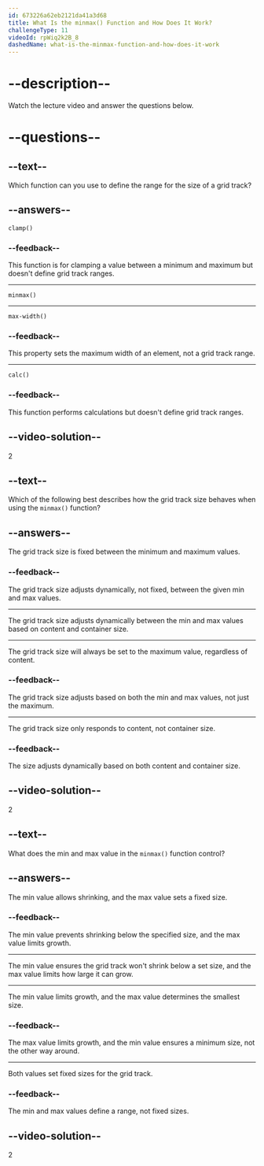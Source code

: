 ```yaml
---
id: 673226a62eb2121da41a3d68
title: What Is the minmax() Function and How Does It Work?
challengeType: 11
videoId: rpWiq2k2B_8
dashedName: what-is-the-minmax-function-and-how-does-it-work
---
```


# --description--

Watch the lecture video and answer the questions below.

# --questions--

## --text--

Which function can you use to define the range for the size of a grid track?

## --answers--

`clamp()`

### --feedback--

This function is for clamping a value between a minimum and maximum but doesn't define grid track ranges.

---

`minmax()`

---

`max-width()`

### --feedback--

This property sets the maximum width of an element, not a grid track range.

---

`calc()`

### --feedback--

This function performs calculations but doesn't define grid track ranges.

## --video-solution--

2

## --text--

Which of the following best describes how the grid track size behaves when using the `minmax()` function?

## --answers--

The grid track size is fixed between the minimum and maximum values.

### --feedback--

The grid track size adjusts dynamically, not fixed, between the given min and max values.

---

The grid track size adjusts dynamically between the min and max values based on content and container size.

---

The grid track size will always be set to the maximum value, regardless of content.

### --feedback--

The grid track size adjusts based on both the min and max values, not just the maximum.

---

The grid track size only responds to content, not container size.

### --feedback--

The size adjusts dynamically based on both content and container size.

## --video-solution--

2

## --text--

What does the min and max value in the `minmax()` function control?

## --answers--

The min value allows shrinking, and the max value sets a fixed size.

### --feedback--

The min value prevents shrinking below the specified size, and the max value limits growth.

---

The min value ensures the grid track won't shrink below a set size, and the max value limits how large it can grow.

---

The min value limits growth, and the max value determines the smallest size.

### --feedback--

The max value limits growth, and the min value ensures a minimum size, not the other way around.

---

Both values set fixed sizes for the grid track.

### --feedback--

The min and max values define a range, not fixed sizes.

## --video-solution--

2
